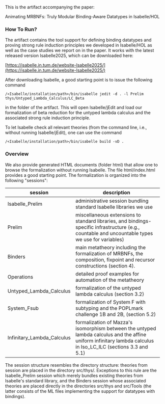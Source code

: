This is the artifact accompanying the paper:

Animating MRBNFs: Truly Modular Binding-Aware Datatypes in Isabelle/HOL

### How To Run?

The artifact contains the tool support for defining binding datatypes and proving strong rule
induction principles we developed in Isabelle/HOL as well as the case studies we report on in the
paper. It works with the latest released version Isabelle2025, which can be downloaded here:

[https://isabelle.in.tum.de/website-Isabelle2025/](https://isabelle.in.tum.de/website-Isabelle2025/)

After downloading Isabelle, a good starting point is to issue the following command

```
/<Isabelle/installation/path>/bin/isabelle jedit -d . -l Prelim thys/Untyped_Lambda_Calculus/LC_Beta
```

in the folder of the artifact. This will open Isabelle/jEdit and load our formalization of beta reduction for the untyped lambda calculus and the associated strong rule induction principle.

To let Isabelle check all relevant theories (from the command line, i.e., without running Isabelle/jEdit), one can use the command

```
/<Isabelle/installation/path>/bin/isabelle build -vD .
```

### Overview

We also provide generated HTML documents (folder html) that allow one to browse the formalization
without running Isabelle. The file html/index.html provides a good starting point. The
formalization is organized into the following "sessions":

session | description
------- | -----------
Isabelle_Prelim|administrative session bundling standard Isabelle libraries we use
Prelim|miscellaneous extensions to standard libraries, and bindings-specific infrastructure (e.g., countable and uncountable types we use for variables)
Binders|main metatheory including the formalization of MRBNFs, the composition, fixpoint and recursor constructions (section 4).
Operations|detailed proof examples for automation of the metatheory
Untyped_Lambda_Calculus|formalization of the untyped lambda calculus (section 3.2)
System_Fsub|formalization of System F with subtyping and the POPLmark challenge 1B and 2B, (section 5.2)
Infinitary_Lambda_Calculus|formalization of Mazza's isomorphism between the untyped lambda calculus and the affine uniform infinitary lambda calculus in Iso_LC_ILC (sections 3.3 and 5.1)

The session structure resembles the directory structure: theories from session <SESSION> are placed
in the directory src/thys/<SESSION>. Exceptions to this rule are the Isabelle_Prelim session which
merely bundles existing theories from Isabelle's standard library, and the Binders session whose
associated theories are placed directly in the directories src/thys and src/Tools (the latter
consists of the ML files implementing the support for datatypes with bindings).

